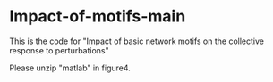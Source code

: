 # Impact-of-motifs-main
This is the code for "Impact of basic network motifs on the collective response to perturbations"

Please unzip "matlab" in figure4.
